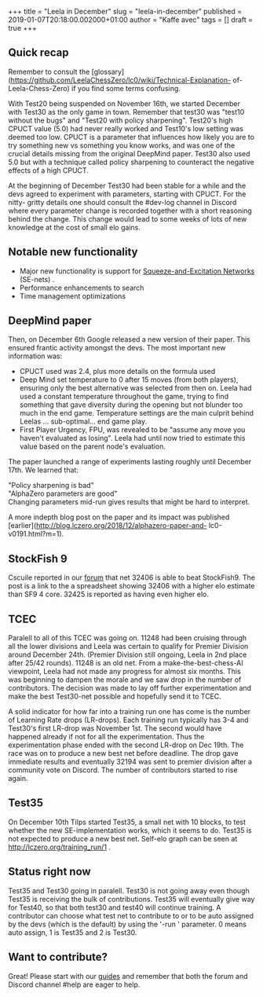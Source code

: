 +++
title = "Leela in December"
slug = "leela-in-december"
published = 2019-01-07T20:18:00.002000+01:00
author = "Kaffe avec"
tags = []
draft = true
+++

## Quick recap

Remember to consult the
[glossary](https://github.com/LeelaChessZero/lc0/wiki/Technical-Explanation-
of-Leela-Chess-Zero) if you find some terms confusing.

  

With Test20 being suspended on November 16th, we started December with Test30
as the only game in town. Remember that test30 was "test10 without the bugs"
and "Test20 with policy sharpening". Test20's high CPUCT value (5.0) had never
really worked and Test10's low setting was deemed too low. CPUCT is a
parameter that influences how likely you are to try something new vs something
you know works, and was one of the crucial details missing from the original
DeepMind paper. Test30 also used 5.0 but with a technique called policy
sharpening to counteract the negative effects of a high CPUCT.  
  
At the beginning of December Test30 had been stable for a while and the devs
agreed to experiment with parameters, starting with CPUCT. For the nitty-
gritty details one should consult the #dev-log channel in Discord where every
parameter change is recorded together with a short reasoning behind the
change. This change would lead to some weeks of lots of new knowledge at the
cost of small elo gains.  
  

## Notable new functionality

  * Major new functionality is support for [Squeeze-and-Excitation Networks](https://arxiv.org/abs/1709.01507) (SE-nets) . 
  * Performance enhancements to search
  * Time management optimizations

## DeepMind paper

Then, on December 6th Google released a new version of their paper. This
ensured frantic activity amongst the devs. The most important new information
was:  
  

  * CPUCT used was 2.4, plus more details on the formula used 
  * Deep Mind set temperature to 0 after 15 moves (from both players), ensuring only the best alternative was selected from then on. Leela had used a constant temperature throughout the game, trying to find something that gave diversity during the opening but not blunder too much in the end game. Temperature settings are the main culprit behind Leelas ... sub-optimal... end game play. 
  * First Player Urgency, FPU, was revealed to be "assume any move you haven't evaluated as losing". Leela had until now tried to estimate this value based on the parent node's evaluation. 

  
  
The paper launched a range of experiments lasting roughly until December 17th.
We learned that:  
  
"Policy sharpening is bad"  
"AlphaZero parameters are good"  
Changing parameters mid-run gives results that might be hard to interpret.  
  
A more indepth blog post on the paper and its impact was published
[earlier](http://blog.lczero.org/2018/12/alphazero-paper-and-
lc0-v0191.html?m=1).  

## StockFish 9

Cscuile reported in our
[forum](https://groups.google.com/forum/m/?utm_medium=email&utm_source=footer#!msg/lczero/JO6TAfO7ODk/4QHl8ExBDgAJ)
that net 32406 is able to beat StockFish9. The post is a link to the a
spreadsheet showing 32406 with a higher elo estimate than SF9 4 core. 32425 is
reported as having even higher elo.

  

## TCEC

Paralell to all of this TCEC was going on. 11248 had been cruising through all
the lower divisions and Leela was certain to qualify for Premier Division
around December 24th. (Premier Division still ongoing, Leela in 2nd place
after 25/42 rounds). 11248 is an old net. From a make-the-best-chess-AI
viewpoint, Leela had not made any progress for almost six months. This was
beginning to dampen the morale and we saw drop in the number of contributors.
The decision was made to lay off further experimentation and make the best
Test30-net possible and hopefully send it to TCEC.  
  
A solid indicator for how far into a training run one has come is the number
of Learning Rate drops (LR-drops). Each training run typically has 3-4 and
Test30's first LR-drop was November 1st. The second would have happened
already if not for all the experimentation. Thus the experimentation phase
ended with the second LR-drop on Dec 19th. The race was on to produce a new
best net before deadline. The drop gave immediate results and eventually 32194
was sent to premier division after a community vote on Discord. The number of
contributors started to rise again.  

## Test35

On December 10th Tilps started Test35, a small net with 10 blocks, to test
whether the new SE-implementation works, which it seems to do. Test35 is not
expected to produce a new best net. Self-elo graph can be seen at
<http://lczero.org/training_run/1> .  
  

## Status right now

Test35 and Test30 going in paralell. Test30 is not going away even though
Test35 is receiving the bulk of contributions. Test35 will eventually give way
for Test40, so that both test30 and test40 will continue training. A
contributor can choose what test net to contribute to or to be auto assigned
by the devs (which is the default) by using the '-run <num>' parameter. 0
means auto assign, 1 is Test35 and 2 is Test30.  

## Want to contribute?

Great! Please start with our
[guides](https://github.com/LeelaChessZero/lc0/wiki#Contribute) and remember
that both the forum and Discord channel #help are eager to help.
